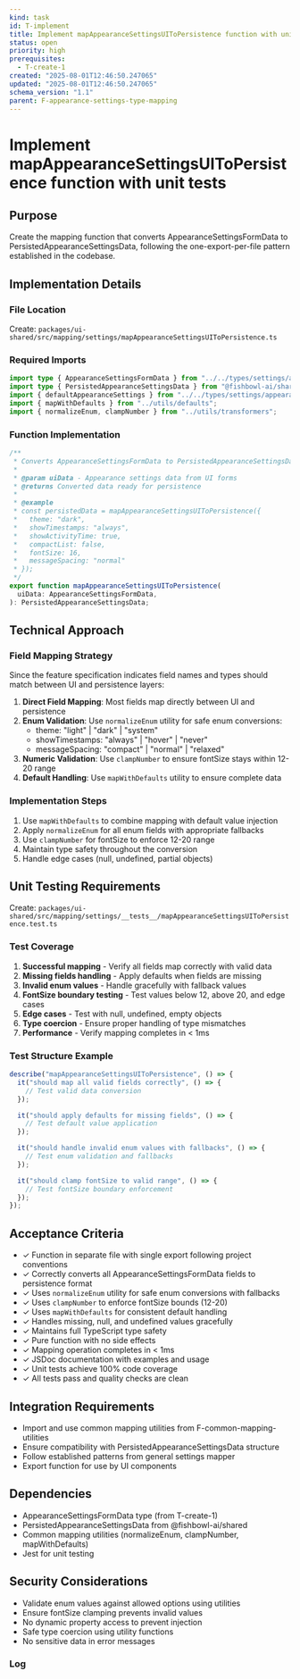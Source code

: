 ```yaml
---
kind: task
id: T-implement
title: Implement mapAppearanceSettingsUIToPersistence function with unit tests
status: open
priority: high
prerequisites:
  - T-create-1
created: "2025-08-01T12:46:50.247065"
updated: "2025-08-01T12:46:50.247065"
schema_version: "1.1"
parent: F-appearance-settings-type-mapping
---
```


# Implement mapAppearanceSettingsUIToPersistence function with unit tests

## Purpose

Create the mapping function that converts AppearanceSettingsFormData to PersistedAppearanceSettingsData, following the one-export-per-file pattern established in the codebase.

## Implementation Details

### File Location

Create: `packages/ui-shared/src/mapping/settings/mapAppearanceSettingsUIToPersistence.ts`

### Required Imports

```typescript
import type { AppearanceSettingsFormData } from "../../types/settings/appearanceSettings";
import type { PersistedAppearanceSettingsData } from "@fishbowl-ai/shared";
import { defaultAppearanceSettings } from "../../types/settings/appearanceSettings";
import { mapWithDefaults } from "../utils/defaults";
import { normalizeEnum, clampNumber } from "../utils/transformers";
```

### Function Implementation

```typescript
/**
 * Converts AppearanceSettingsFormData to PersistedAppearanceSettingsData
 *
 * @param uiData - Appearance settings data from UI forms
 * @returns Converted data ready for persistence
 *
 * @example
 * const persistedData = mapAppearanceSettingsUIToPersistence({
 *   theme: "dark",
 *   showTimestamps: "always",
 *   showActivityTime: true,
 *   compactList: false,
 *   fontSize: 16,
 *   messageSpacing: "normal"
 * });
 */
export function mapAppearanceSettingsUIToPersistence(
  uiData: AppearanceSettingsFormData,
): PersistedAppearanceSettingsData;
```

## Technical Approach

### Field Mapping Strategy

Since the feature specification indicates field names and types should match between UI and persistence layers:

1. **Direct Field Mapping**: Most fields map directly between UI and persistence
2. **Enum Validation**: Use `normalizeEnum` utility for safe enum conversions:
   - theme: "light" | "dark" | "system"
   - showTimestamps: "always" | "hover" | "never"
   - messageSpacing: "compact" | "normal" | "relaxed"
3. **Numeric Validation**: Use `clampNumber` to ensure fontSize stays within 12-20 range
4. **Default Handling**: Use `mapWithDefaults` utility to ensure complete data

### Implementation Steps

1. Use `mapWithDefaults` to combine mapping with default value injection
2. Apply `normalizeEnum` for all enum fields with appropriate fallbacks
3. Use `clampNumber` for fontSize to enforce 12-20 range
4. Maintain type safety throughout the conversion
5. Handle edge cases (null, undefined, partial objects)

## Unit Testing Requirements

Create: `packages/ui-shared/src/mapping/settings/__tests__/mapAppearanceSettingsUIToPersistence.test.ts`

### Test Coverage

1. **Successful mapping** - Verify all fields map correctly with valid data
2. **Missing fields handling** - Apply defaults when fields are missing
3. **Invalid enum values** - Handle gracefully with fallback values
4. **FontSize boundary testing** - Test values below 12, above 20, and edge cases
5. **Edge cases** - Test with null, undefined, empty objects
6. **Type coercion** - Ensure proper handling of type mismatches
7. **Performance** - Verify mapping completes in < 1ms

### Test Structure Example

```typescript
describe("mapAppearanceSettingsUIToPersistence", () => {
  it("should map all valid fields correctly", () => {
    // Test valid data conversion
  });

  it("should apply defaults for missing fields", () => {
    // Test default value application
  });

  it("should handle invalid enum values with fallbacks", () => {
    // Test enum validation and fallbacks
  });

  it("should clamp fontSize to valid range", () => {
    // Test fontSize boundary enforcement
  });
});
```

## Acceptance Criteria

- ✓ Function in separate file with single export following project conventions
- ✓ Correctly converts all AppearanceSettingsFormData fields to persistence format
- ✓ Uses `normalizeEnum` utility for safe enum conversions with fallbacks
- ✓ Uses `clampNumber` to enforce fontSize bounds (12-20)
- ✓ Uses `mapWithDefaults` for consistent default handling
- ✓ Handles missing, null, and undefined values gracefully
- ✓ Maintains full TypeScript type safety
- ✓ Pure function with no side effects
- ✓ Mapping operation completes in < 1ms
- ✓ JSDoc documentation with examples and usage
- ✓ Unit tests achieve 100% code coverage
- ✓ All tests pass and quality checks are clean

## Integration Requirements

- Import and use common mapping utilities from F-common-mapping-utilities
- Ensure compatibility with PersistedAppearanceSettingsData structure
- Follow established patterns from general settings mapper
- Export function for use by UI components

## Dependencies

- AppearanceSettingsFormData type (from T-create-1)
- PersistedAppearanceSettingsData from @fishbowl-ai/shared
- Common mapping utilities (normalizeEnum, clampNumber, mapWithDefaults)
- Jest for unit testing

## Security Considerations

- Validate enum values against allowed options using utilities
- Ensure fontSize clamping prevents invalid values
- No dynamic property access to prevent injection
- Safe type coercion using utility functions
- No sensitive data in error messages

### Log
